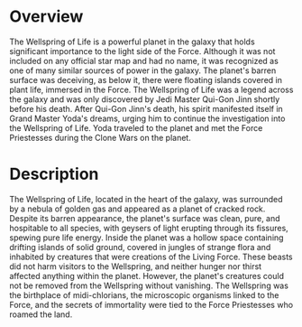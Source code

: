 # Overview
The Wellspring of Life is a powerful planet in the galaxy that holds significant importance to the light side of the Force.
Although it was not included on any official star map and had no name, it was recognized as one of many similar sources of power in the galaxy.
The planet's barren surface was deceiving, as below it, there were floating islands covered in plant life, immersed in the Force.
The Wellspring of Life was a legend across the galaxy and was only discovered by Jedi Master Qui-Gon Jinn shortly before his death.
After Qui-Gon Jinn's death, his spirit manifested itself in Grand Master Yoda's dreams, urging him to continue the investigation into the Wellspring of Life.
Yoda traveled to the planet and met the Force Priestesses during the Clone Wars on the planet.

# Description
The Wellspring of Life, located in the heart of the galaxy, was surrounded by a nebula of golden gas and appeared as a planet of cracked rock.
Despite its barren appearance, the planet's surface was clean, pure, and hospitable to all species, with geysers of light erupting through its fissures, spewing pure life energy.
Inside the planet was a hollow space containing drifting islands of solid ground, covered in jungles of strange flora and inhabited by creatures that were creations of the Living Force.
These beasts did not harm visitors to the Wellspring, and neither hunger nor thirst affected anything within the planet.
However, the planet's creatures could not be removed from the Wellspring without vanishing.
The Wellspring was the birthplace of midi-chlorians, the microscopic organisms linked to the Force, and the secrets of immortality were tied to the Force Priestesses who roamed the land.